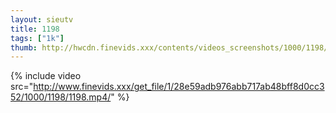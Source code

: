 ```yaml
--- 
layout: sieutv
title: 1198
tags: ["1k"]
thumb: http://hwcdn.finevids.xxx/contents/videos_screenshots/1000/1198/preview.mp4.jpg
---
```

{% include video src="http://www.finevids.xxx/get_file/1/28e59adb976abb717ab48bff8d0cc352/1000/1198/1198.mp4/" %} 
